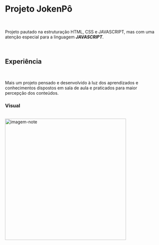 <h1>Projeto JokenPô</h1>
<br>
<p>Projeto pautado na estruturação HTML, CSS e JAVASCRIPT, mas com uma 
atenção especial para a linguagem <b><i>JAVASCRIPT</i></b>.</p>
<br>
<h2>Experiência</h2>
<br>
<p>Mais um projeto pensado e desenvolvido à luz dos aprendizados e conhecimentos
dispostos em sala de aula e praticados para maior percepção dos conteúdos.</p
<br>
<h3>Visual</h3>
<br>
<img src="src="https://github.com/Sidsantos87/Projeto-we-care/blob/master/img/tela%201%20(1).png?raw=true" alt="imagem-note" width="400px"">
